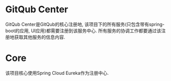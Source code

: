 # GitQub Center

GitQub Center是GitQub的核心注册地, 该项目下的所有服务(只包含带有spring-boot的应用, UI应用)都需要注册到该服务中心.
所有服务的协调工作都要通过该注册地获取其他服务的信息内容.

# Core

该项目核心使用Spring Cloud Eureka作为注册中心.